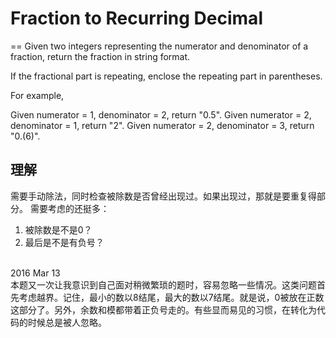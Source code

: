 # Fraction to Recurring Decimal
==
Given two integers representing the numerator and denominator of a fraction, return the fraction in string format.

If the fractional part is repeating, enclose the repeating part in parentheses.

For example,

Given numerator = 1, denominator = 2, return "0.5".
Given numerator = 2, denominator = 1, return "2".
Given numerator = 2, denominator = 3, return "0.(6)".

## 理解
需要手动除法，同时检查被除数是否曾经出现过。如果出现过，那就是要重复得部分。
需要考虑的还挺多：
 1. 被除数是不是0？
 2. 最后是不是有负号？
<br>
2016 Mar 13 <br>
本题又一次让我意识到自己面对稍微繁琐的题时，容易忽略一些情况。这类问题首先考虑越界。记住，最小的数以8结尾，最大的数以7结尾。就是说，0被放在正数这部分了。另外，余数和模都带着正负号走的。有些显而易见的习惯，在转化为代码的时候总是被人忽略。